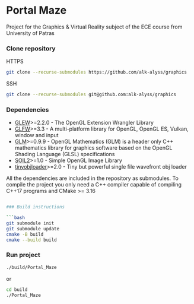 # Portal Maze

Project for the Graphics & Virtual Reality subject of the ECE course from University of Patras

### Clone repository

HTTPS
```bash
git clone --recurse-submodules https://github.com/alk-alyss/graphics
```

SSH
```bash
git clone --recurse-submodules git@github.com:alk-alyss/graphics
```

### Dependencies

- [GLEW](https://github.com/nigels-com/glew)>=2.2.0 - The OpenGL Extension Wrangler Library
- [GLFW](https://github.com/glfw/glfw)>=3.3 - A multi-platform library for OpenGL, OpenGL ES, Vulkan, window and input
- [GLM](https://github.com/g-truc/glm)>=0.9.9 - OpenGL Mathematics (GLM) is a header only C++ mathematics library for graphics software based on the OpenGL Shading Language (GLSL) specifications
- [SOIL2](https://github.com/SpartanJ/SOIL2)>=1.0 - Simple OpenGL Image Library
- [tinyobjloader](https://github.com/tinyobjloader/tinyobjloader)>=2.0 - Tiny but powerful single file wavefront obj loader

All the dependencies are included in the repository as submodules.
To compile the project you only need a C++ compiler capable of compiling C++17 programs and CMake >= 3.16

```bash

### Build instructions

```bash
git submodule init
git submodule update
cmake -B build
cmake --build build
```

### Run project

```bash
./build/Portal_Maze
```

or

```bash
cd build
./Portal_Maze
```
